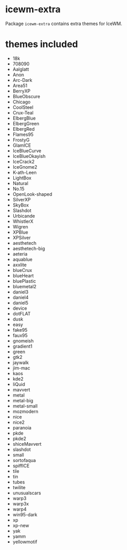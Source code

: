 icewm-extra
===========

Package `icewm-extra` contains extra themes for IceWM.

themes included
===============
+ 18k
+ 708090
+ Aalglatt
+ Anon
+ Arc-Dark
+ Area51
+ BerryXP
+ BlueObscure
+ Chicago
+ CoolSteel
+ Crux-Teal
+ ElbergBlue
+ ElbergGreen
+ ElbergRed
+ Flames95
+ FrostyG
+ GlamICE
+ IceBlueCurve
+ IceBlueOkayish
+ IceCrack2
+ IceGnome2
+ K-ath-Leen
+ LightBox
+ Natural
+ No.15
+ OpenLook-shaped
+ SilverXP
+ SkyBox
+ Slashdot
+ Urbicande
+ WhistlerX
+ Wigren
+ XPBlue
+ XPSilver
+ aesthetech
+ aesthetech-big
+ aeteria
+ aquablue
+ axxlite
+ blueCrux
+ blueHeart
+ bluePlastic
+ bluemetal2
+ daniel3
+ daniel4
+ daniel5
+ device
+ dotFLAT
+ dusk
+ easy
+ fake95
+ faux95
+ gnomeish
+ gradient1
+ green
+ gtk2
+ jaywalk
+ jim-mac
+ kaos
+ kde2
+ liQuid
+ mavvert
+ metal
+ metal-big
+ metal-small
+ mozmodern
+ nice
+ nice2
+ paranoia
+ pkde
+ pkde2
+ shiceMavvert
+ slashdot
+ small
+ sortofaqua
+ spiffICE
+ tile
+ tin
+ tubes
+ twilite
+ unusualscars
+ warp3
+ warp3x
+ warp4
+ win95-dark
+ xp
+ xp-new
+ yak
+ yamm
+ yellowmotif
